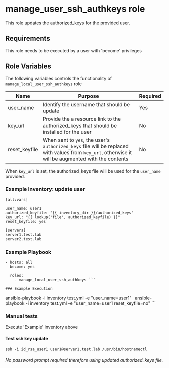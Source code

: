 manage_user_ssh_authkeys role
=========

This role updates the authorized_keys for the provided user.

## Requirements
This role needs to be executed by a user with 'become' privileges

## Role Variables

The following variables controls the functionality of `manage_local_user_ssh_authkeys` role

| Name | Purpose|Required|
|---|---|---|
|user_name|Identify the username that should be update|Yes|
|key_url|Provide the a resource link to the authorized_keys that should be installed for the user|No|
|reset_keyfile|When sent to `yes`, the user's `authorized_keys` file will be replaced with values from `key_url`, otherwise it will be augmented with the contents|No|

When `key_url` is set, the authorized_keys file will be used for the `user_name` provided.

### Example Inventory: update user  

```
[all:vars]

user_name: user1
authorized_keyfile: "{{ inventory_dir }}/authorized_keys"
key_url: "{{ lookup('file', authorized_keyfile) }}"
reset_keyfile: yes

[servers]
server1.test.lab
server2.test.lab
```
### Example Playbook

```
- hosts: all
  become: yes

  roles:
    - manage_local_user_ssh_authkeys ```

### Example Execution

```
ansible-playbook -i inventory  test.yml -e "user_name=user1"  ```
```ansible-playbook -i inventory  test.yml -e "user_name=user1 reset_keyfile=no"  ```

### Manual tests
Execute 'Example' inventory above
#### Test ssh key update
`ssh -i id_rsa_user1 user1@server1.test.lab /usr/bin/hostnamectl`

###### No password prompt required therefore using updated authorized_keys file.
